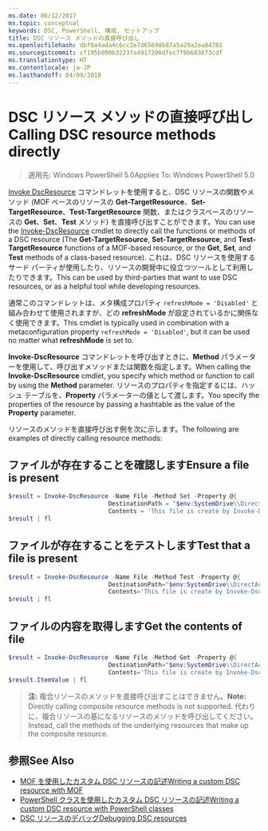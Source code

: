 ```yaml
---
ms.date: 06/12/2017
ms.topic: conceptual
keywords: DSC, PowerShell, 構成, セットアップ
title: DSC リソース メソッドの直接呼び出し
ms.openlocfilehash: dbf0a4ada4c6cc2e7d65698b87a5a29a2ea84781
ms.sourcegitcommit: cf195b090b3223fa4917206dfec7f0b603873cdf
ms.translationtype: HT
ms.contentlocale: ja-JP
ms.lasthandoff: 04/09/2018
---
```

# <a name="calling-dsc-resource-methods-directly"></a><span data-ttu-id="98285-103">DSC リソース メソッドの直接呼び出し</span><span class="sxs-lookup"><span data-stu-id="98285-103">Calling DSC resource methods directly</span></span>

><span data-ttu-id="98285-104">適用先: Windows PowerShell 5.0</span><span class="sxs-lookup"><span data-stu-id="98285-104">Applies To: Windows PowerShell 5.0</span></span>

<span data-ttu-id="98285-105">[Invoke DscResource](https://technet.microsoft.com/library/mt517869.aspx) コマンドレットを使用すると、DSC リソースの関数やメソッド (MOF ベースのリソースの **Get-TargetResource**、**Set-TargetResource**、**Test-TargetResource** 関数、またはクラスベースのリソースの **Get**、**Set**、**Test** メソッド) を直接呼び出すことができます。</span><span class="sxs-lookup"><span data-stu-id="98285-105">You can use the [Invoke-DscResource](https://technet.microsoft.com/library/mt517869.aspx) cmdlet to directly call the functions or methods of a DSC resource (The **Get-TargetResource**, **Set-TargetResource**, and **Test-TargetResource** functions of a MOF-based resource, or the **Get**, **Set**, and **Test** methods of a class-based resource).</span></span>
<span data-ttu-id="98285-106">これは、DSC リソースを使用するサード パーティが使用したり、リソースの開発中に役立つツールとして利用したりできます。</span><span class="sxs-lookup"><span data-stu-id="98285-106">This can be used by third-parties that want to use DSC resources, or as a helpful tool while developing resources.</span></span>

<span data-ttu-id="98285-107">通常このコマンドレットは、メタ構成プロパティ `refreshMode = 'Disabled'` と組み合わせて使用されますが、どの **refreshMode** が設定されているかに関係なく使用できます。</span><span class="sxs-lookup"><span data-stu-id="98285-107">This cmdlet is typically used in combination with a metaconfiguration property `refreshMode = 'Disabled'`, but it can be used no matter what **refreshMode** is set to.</span></span>

<span data-ttu-id="98285-108">**Invoke-DscResource** コマンドレットを呼び出すときに、**Method** パラメーターを使用して、呼び出すメソッドまたは関数を指定します。</span><span class="sxs-lookup"><span data-stu-id="98285-108">When calling the **Invoke-DscResource** cmdlet, you specify which method or function to call by using the **Method** parameter.</span></span> <span data-ttu-id="98285-109">リソースのプロパティを指定するには、ハッシュ テーブルを、**Property** パラメーターの値として渡します。</span><span class="sxs-lookup"><span data-stu-id="98285-109">You specify the properties of the resource by passing a hashtable as the value of the **Property** parameter.</span></span>

<span data-ttu-id="98285-110">リソースのメソッドを直接呼び出す例を次に示します。</span><span class="sxs-lookup"><span data-stu-id="98285-110">The following are examples of directly calling resource methods:</span></span>

## <a name="ensure-a-file-is-present"></a><span data-ttu-id="98285-111">ファイルが存在することを確認します</span><span class="sxs-lookup"><span data-stu-id="98285-111">Ensure a file is present</span></span>

```powershell
$result = Invoke-DscResource -Name File -Method Set -Property @{
                            DestinationPath = "$env:SystemDrive\\DirectAccess.txt";
                            Contents = 'This file is create by Invoke-DscResource'} -Verbose
$result | fl
```

## <a name="test-that-a-file-is-present"></a><span data-ttu-id="98285-112">ファイルが存在することをテストします</span><span class="sxs-lookup"><span data-stu-id="98285-112">Test that a file is present</span></span>

```powershell
$result = Invoke-DscResource -Name File -Method Test -Property @{
                            DestinationPath="$env:SystemDrive\\DirectAccess.txt";
                            Contents='This file is create by Invoke-DscResource'} -Verbose
$result | fl
```

## <a name="get-the-contents-of-file"></a><span data-ttu-id="98285-113">ファイルの内容を取得します</span><span class="sxs-lookup"><span data-stu-id="98285-113">Get the contents of file</span></span>

```powershell
$result = Invoke-DscResource -Name File -Method Get -Property @{
                            DestinationPath="$env:SystemDrive\\DirectAccess.txt";
                            Contents='This file is create by Invoke-DscResource'} -Verbose
$result.ItemValue | fl
```

><span data-ttu-id="98285-114">**注:** 複合リソースのメソッドを直接呼び出すことはできません。</span><span class="sxs-lookup"><span data-stu-id="98285-114">**Note:** Directly calling composite resource methods is not supported.</span></span> <span data-ttu-id="98285-115">代わりに、複合リソースの基になるリソースのメソッドを呼び出してください。</span><span class="sxs-lookup"><span data-stu-id="98285-115">Instead, call the methods of the underlying resources that make up the composite resource.</span></span>

## <a name="see-also"></a><span data-ttu-id="98285-116">参照</span><span class="sxs-lookup"><span data-stu-id="98285-116">See Also</span></span>
- [<span data-ttu-id="98285-117">MOF を使用したカスタム DSC リソースの記述</span><span class="sxs-lookup"><span data-stu-id="98285-117">Writing a custom DSC resource with MOF</span></span>](authoringResourceMOF.md)
- [<span data-ttu-id="98285-118">PowerShell クラスを使用したカスタム DSC リソースの記述</span><span class="sxs-lookup"><span data-stu-id="98285-118">Writing a custom DSC resource with PowerShell classes</span></span>](authoringResourceClass.md)
- [<span data-ttu-id="98285-119">DSC リソースのデバッグ</span><span class="sxs-lookup"><span data-stu-id="98285-119">Debugging DSC resources</span></span>](debugResource.md)